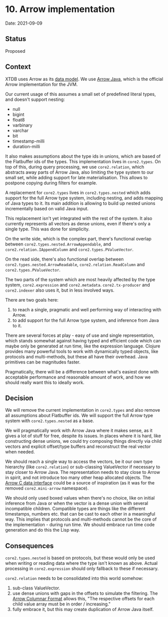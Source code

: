 # 10. Arrow implementation

Date: 2021-09-09

## Status

Proposed

## Context

XTDB uses Arrow as its [data model](0002-data-model.md). We use [Arrow
Java](https://arrow.apache.org/docs/java/index.html), which is the
official Arrow implementation for the JVM.

Our current usage of this assumes a small set of predefined literal
types, and doesn't support nesting:

- null
- bigint
- float8
- varbinary
- varchar
- bit
- timestamp-milli
- duration-milli

It also makes assumptions about the type ids in unions, which are
based of the Flatbuffer ids of the types. This implementation lives in
`core2.types`. On top of this, during query processing, we use
`core2.relation`, which abstracts away parts of Arrow Java, also
limiting the type system to our small set, while adding support for
late materialisation. This allows to postpone copying during filters
for example.

A replacement for `core2.types` lives in `core2.types.nested` which
adds support for the full Arrow type system, including nesting, and
adds mapping of Java types to it. Its main addition is allowing to
build up nested unions incrementally based on valid Java input.

This replacement isn't yet integrated with the rest of the system. It
also currently represents all vectors as dense unions, even if there's
only a single type. This was done for simplicity.

On the write side, which is the complex part, there's functional
overlap between `core2.types.nested.ArrowAppendable`, and
`core2.relation.IAppendColumn` and `core2.types.PValueVector`.

On the read side, there's also functional overlap between
`core2.types.nested.ArrowReadable`, `core2.relation.ReadColumn` and
`core2.types.PValueVector`.

The two parts of the system which are most heavily affected by the
type system, `core2.expression` and
`core2.metadata`. `core2.tx-producer` and `core2.indexer` also uses
it, but in less involved ways.

There are two goals here:

1. to reach a single, pragmatic and well performing way of interacting
   with Arrow.
2. to add support for the full Arrow type system, and inference from
   Java to it.

There are several forces at play - easy of use and single
representation, which stands somewhat against having typed and
efficient code which can maybe only be generated at run time, like the
expression language. Clojure provides many powerful tools to work with
dynamically typed objects, like protocols and multi-methods, but these
all have their overhead. Java primitives can be magnitudes faster.

Pragmatically, there will be a difference between what's easiest done
with acceptable performance and reasonable amount of work, and how we
should really want this to ideally work.

## Decision

We will remove the current implementation in `core2.types` and also
remove all assumptions about Flatbuffer ids. We will support the full
Arrow type system with `core2.types.nested` as a base.

We will pragmatically work with Arrow Java where it makes sense, as it
gives a lot of stuff for free, despite its issues. In places where it
is hard, like constructing dense unions, we could try composing things
directly via child vectors and explicit offset/type buffers and
reconstruct the real vector when needed.

We should reach a single way to access the vectors, be it our own type
hierarchy (like `core2.relation`) or sub-classing ValueVector if
necessary to stay closer to Arrow Java. The representation needs to
stay close to Arrow in spirit, and not introduce too many other heap
allocated objects. The [Arrow C data
interface](https://arrow.apache.org/docs/format/CDataInterface.html)
could be a source of inspiration (as it was for the removed
`core2.mini-arrow` namespace).

We should only used boxed values when there's no choice, like on
initial inference from Java or when the vector is a dense union with
several incompatible children. Compatible types are things like the
different timestamps, numbers etc. that can be cast to each other in a
meaningful way. This implies that protocols and multi-methods cannot
be the core of the implementation - during run time. We should embrace
run time code generation and do this the Lisp way.

## Consequences

`core2.types.nested` is based on protocols, but these would only be
used when writing or reading data where the type isn't known as
above. Actual processing in `core2.expression` should only fallback to
these if necessary.

`core2.relation` needs to be consolidated into this world somehow:

1. sub-class ValueVector.
2. use dense unions with gaps in the offsets to simulate the
filtering. The [Arrow Columnar
Format](https://arrow.apache.org/docs/format/Columnar.html#dense-union)
allows this, "The respective offsets for each child value array must
be in order / increasing."
3. fully embrace it, but this may create duplication of Arrow Java
itself.
